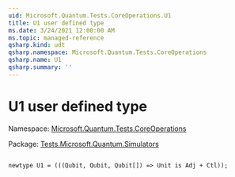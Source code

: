 ```yaml
---
uid: Microsoft.Quantum.Tests.CoreOperations.U1
title: U1 user defined type
ms.date: 3/24/2021 12:00:00 AM
ms.topic: managed-reference
qsharp.kind: udt
qsharp.namespace: Microsoft.Quantum.Tests.CoreOperations
qsharp.name: U1
qsharp.summary: ''
---
```


# U1 user defined type

Namespace: [Microsoft.Quantum.Tests.CoreOperations](xref:Microsoft.Quantum.Tests.CoreOperations)

Package: [Tests.Microsoft.Quantum.Simulators](https://nuget.org/packages/Tests.Microsoft.Quantum.Simulators)




```qsharp

newtype U1 = (((Qubit, Qubit, Qubit[]) => Unit is Adj + Ctl));
```

